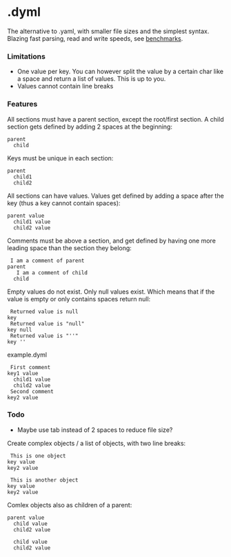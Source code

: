 # .dyml
The alternative to .yaml, with smaller file sizes and the simplest syntax. Blazing fast parsing, read and write speeds, see [benchmarks](https://github.com/Osiris-Team/Dyml/issues/17).


### Limitations
- One value per key. You can however split the value by a certain char like a space and return a list of values. This is up to you.
- Values cannot contain line breaks

### Features

All sections must have a parent section, except the root/first section. A child section gets defined by adding 2 spaces at the beginning:
```dyml
parent
  child
```
Keys must be unique in each section:
```dyml
parent
  child1
  child2
```
All sections can have values. Values get defined by adding a space after the key (thus a key cannot contain spaces):
```dyml
parent value
  child1 value
  child2 value
```
Comments must be above a section, and get defined by having one more leading space than the section they belong:
```dyml
 I am a comment of parent
parent
   I am a comment of child
  child
```
Empty values do not exist. Only null values exist. Which means that if the value is empty or only contains spaces return null:
```
 Returned value is null
key
 Returned value is "null"
key null
 Returned value is "''"
key ''
```

example.dyml
```dyml
 First comment
key1 value
  child1 value
  child2 value
 Second comment
key2 value
```

### Todo
- Maybe use tab instead of 2 spaces to reduce file size?

Create complex objects / a list of objects, with two line breaks:
```dyml
 This is one object
key value
key2 value

 This is another object
key value
key2 value
```
Comlex objects also as children of a parent:
```dyml
parent value
  child value
  child2 value
  
  child value
  child2 value
```
